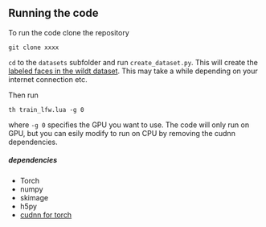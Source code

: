 ## Running the code
To run the code clone the repository

```
git clone xxxx
```

`cd` to the `datasets` subfolder and run `create_dataset.py`. This will create the [labeled faces in the wildt dataset](http://vis-www.cs.umass.edu/lfw/). This may take a while depending on your internet connection etc.

Then run

```
th train_lfw.lua -g 0
```

where `-g 0` specifies the GPU you want to use. The code will only run on GPU, but you can esily modify to run on CPU by removing the cudnn dependencies.


##### dependencies
 *  Torch
 *  numpy
 *  skimage
 *  h5py
 *  [cudnn for torch](https://github.com/soumith/cudnn.torch)
